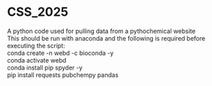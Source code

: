 # CSS_2025
A python code used for pulling data from a pythochemical website \
This should be run with anaconda and the following is required before executing the script: \
conda create -n webd -c bioconda -y \
conda activate webd \
conda install pip spyder -y \
pip install requests pubchempy pandas
